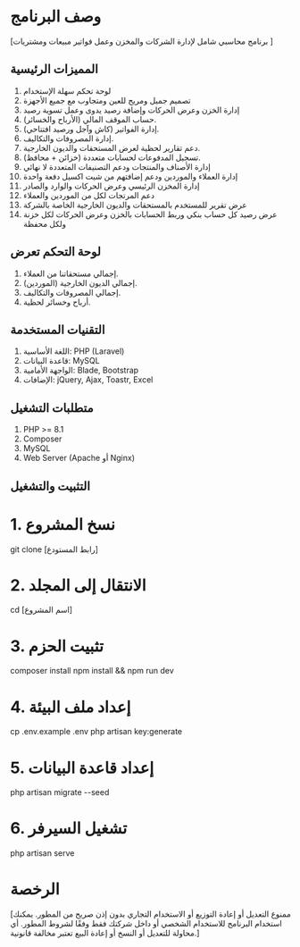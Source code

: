 # وصف البرنامج 
[برنامج محاسبي شامل لإدارة الشركات والمخزن وعمل فواتير مبيعات ومشتريات ]

## المميزات الرئيسية
1. لوحة تحكم سهلة الإستخدام 
2. تصميم جميل ومريح للعين ومتجاوب مع جميع الأجهزة
3. إدارة الخزن وعرض الحركات وإضافة رصيد يدوى وعمل تسوية رصيد 
4. حساب الموقف المالي (الأرباح والخسائر).
5. إدارة الفواتير (كاش وآجل ورصيد افتتاحي).
6. إدارة المصروفات والتكاليف.
7. دعم تقارير لحظية لعرض المستحقات والديون الخارجية.
8. تسجيل المدفوعات لحسابات متعددة (خزائن + محافظ).
9. إدارة الأصناف والمنتجات ودعم التصنيفات المتعددة لا نهائي
10. إدارة العملاء والموردين ودعم إضافتهم من شيت اكسيل دفعة واحدة 
11. إدارة المخزن الرئيسي وعرض الحركات والوارد والصادر
12. دعم المرتجات لكل من الموردين والعملاء
13. عرض تقرير للمستخدم بالمستحقات والديون الخارجية الخاصة بالشركة 
14. عرض رصيد كل حساب بنكي وربط الحسابات بالخزن وعرض الحركات لكل خزنة ولكل محفظة

## لوحة التحكم تعرض

1. إجمالي مستحقاتنا من العملاء.
2. إجمالي الديون الخارجية (الموردين).
3. إجمالي المصروفات والتكاليف.
4. أرباح وخسائر لحظية.

## التقنيات المستخدمة

1. اللغة الأساسية: PHP (Laravel) 
2. قاعدة البيانات: MySQL
3. الواجهة الأمامية: Blade, Bootstrap
4. الإضافات: jQuery, Ajax, Toastr, Excel

## متطلبات التشغيل

1. PHP >= 8.1
2. Composer
3. MySQL
4. Web Server (Apache أو Nginx)

## التثبيت والتشغيل 

# 1. نسخ المشروع
git clone [رابط المستودع]

# 2. الانتقال إلى المجلد
cd [اسم المشروع]

# 3. تثبيت الحزم
composer install
npm install && npm run dev

# 4. إعداد ملف البيئة
cp .env.example .env
php artisan key:generate

# 5. إعداد قاعدة البيانات
php artisan migrate --seed

# 6. تشغيل السيرفر
php artisan serve

# الرخصة
[ممنوع التعديل أو إعادة التوزيع أو الاستخدام التجاري بدون إذن صريح من المطور.
يمكنك استخدام البرنامج للاستخدام الشخصي أو داخل شركتك فقط وفقًا لشروط المطور.
أي محاولة للتعديل أو النسخ أو إعادة البيع تعتبر مخالفة قانونية.]
